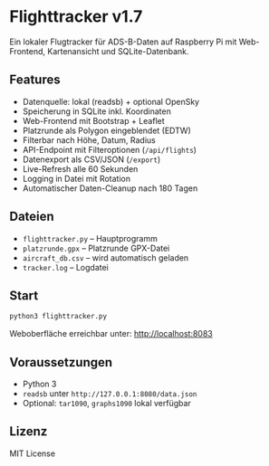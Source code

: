 # Flighttracker v1.7

Ein lokaler Flugtracker für ADS-B-Daten auf Raspberry Pi mit Web-Frontend, Kartenansicht und SQLite-Datenbank.

## Features

- Datenquelle: lokal (readsb) + optional OpenSky
- Speicherung in SQLite inkl. Koordinaten
- Web-Frontend mit Bootstrap + Leaflet
- Platzrunde als Polygon eingeblendet (EDTW)
- Filterbar nach Höhe, Datum, Radius
- API-Endpoint mit Filteroptionen (`/api/flights`)
- Datenexport als CSV/JSON (`/export`)
- Live-Refresh alle 60 Sekunden
- Logging in Datei mit Rotation
- Automatischer Daten-Cleanup nach 180 Tagen

## Dateien

- `flighttracker.py` – Hauptprogramm
- `platzrunde.gpx` – Platzrunde GPX-Datei
- `aircraft_db.csv` – wird automatisch geladen
- `tracker.log` – Logdatei

## Start

```bash
python3 flighttracker.py
```

Weboberfläche erreichbar unter: [http://localhost:8083](http://localhost:8083)

## Voraussetzungen

- Python 3
- `readsb` unter `http://127.0.0.1:8080/data.json`
- Optional: `tar1090`, `graphs1090` lokal verfügbar

## Lizenz

MIT License
